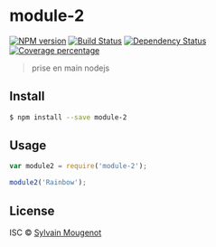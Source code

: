 # module-2 
[![NPM version][npm-image]][npm-url] 
[![Build Status](https://travis-ci.org/smougenot/node4fun.svg?branch=master)](https://travis-ci.org/smougenot/node4fun)
[![Dependency Status][daviddm-image]][daviddm-url] 
[![Coverage percentage][coveralls-image]][coveralls-url]

> prise en main nodejs


## Install

```sh
$ npm install --save module-2
```


## Usage

```js
var module2 = require('module-2');

module2('Rainbow');
```

## License

ISC © [Sylvain Mougenot]()


[npm-image]: https://badge.fury.io/js/module-2.svg
[npm-url]: https://npmjs.org/package/module-2
[travis-image]: https://travis-ci.org/smougenot/module-2.svg?branch=master
[travis-url]: https://travis-ci.org/smougenot/module-2
[daviddm-image]: https://david-dm.org/smougenot/module-2.svg?theme=shields.io
[daviddm-url]: https://david-dm.org/smougenot/module-2
[coveralls-image]: https://coveralls.io/repos/smougenot/module-2/badge.svg
[coveralls-url]: https://coveralls.io/r/smougenot/module-2
